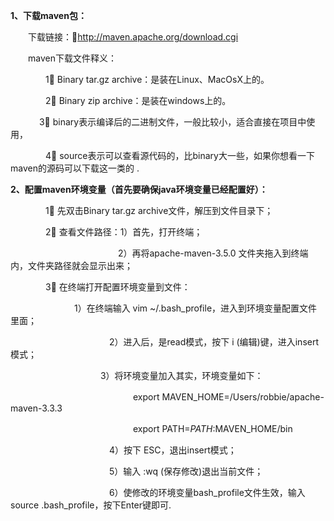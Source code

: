 **1、下载maven包：**

　　下载链接：🔗<http://maven.apache.org/download.cgi>

　　maven下载文件释义：

　　　　1⃣️ Binary tar.gz archive：是装在Linux、MacOsX上的。

　　　　2⃣️ Binary zip archive：是装在windows上的。

 　  　　3⃣️ binary表示编译后的二进制文件，一般比较小，适合直接在项目中使用，

　　　　4⃣️ source表示可以查看源代码的，比binary大一些，如果你想看一下maven的源码可以下载这一类的 .

 

**2、配置maven环境变量（首先要确保java环境变量已经配置好）：**

　　　　1⃣️ 先双击Binary tar.gz archive文件，解压到文件目录下；

　　　　2⃣️ 查看文件路径：1）首先，打开终端；

　　　　　　　　　　　　 2）再将apache-maven-3.5.0 文件夹拖入到终端内，文件夹路径就会显示出来；

　　　　3⃣️ 在终端打开配置环境变量到文件：

　　　　　　　               1）在终端输入  vim ~/.bash_profile，进入到环境变量配置文件里面；

　　　　　　　　　　　 2）进入后，是read模式，按下 i (编辑)键，进入insert模式；

　　　　　　　　　　    3）将环境变量加入其实，环境变量如下：

　　　　　　　　　　　　　　export MAVEN_HOME=/Users/robbie/apache-maven-3.3.3

　　　　　　　　　　　　　　export PATH=$PATH:$MAVEN_HOME/bin

　　　　　　　　　　　 4）按下 ESC，退出insert模式；

　　　　　　　　　　　 5）输入 :wq (保存修改)退出当前文件；

　　　　　　　　　　　 6）使修改的环境变量bash_profile文件生效，输入 source .bash_profile，按下Enter键即可.

 

 